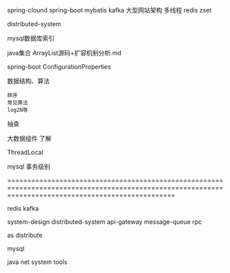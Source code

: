 spring-clound
spring-boot
mybatis
kafka
大型网站架构
多线程
redis zset

distributed-system

mysql数据库索引

java集合
    ArrayList源码+扩容机制分析.md


spring-boot
    ConfigurationProperties



数据结构、算法

    排序
    常见算法
    log2N等
抽查

大数据组件 了解

ThreadLocal

mysql 事务级别


======================================================================================================================================================


redis
kafka

system-design
    distributed-system
        api-gateway
        message-queue
        rpc



as
distribute


mysql


java
net
system
tools
